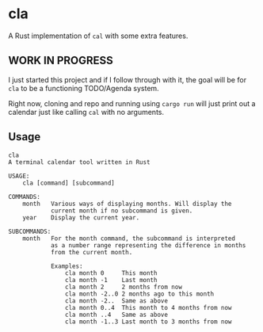 # cla

A Rust implementation of `cal` with some extra features.

## WORK IN PROGRESS

I just started this project and if I follow through with it, the goal will be for `cla` to be a functioning TODO/Agenda system.

Right now, cloning and repo and running using `cargo run` will just print out a calendar just like calling `cal` with no arguments.

## Usage

```text
cla
A terminal calendar tool written in Rust

USAGE:
    cla [command] [subcommand]

COMMANDS:
    month   Various ways of displaying months. Will display the
            current month if no subcommand is given.
    year    Display the current year.

SUBCOMMANDS:
    month   For the month command, the subcommand is interpreted
            as a number range representing the difference in months
            from the current month.

            Examples:
                cla month 0     This month
                cla month -1    Last month
                cla month 2     2 months from now
                cla month -2..0 2 months ago to this month
                cla month -2..  Same as above
                cla month 0..4  This month to 4 months from now
                cla month ..4   Same as above
                cla month -1..3 Last month to 3 months from now
```
